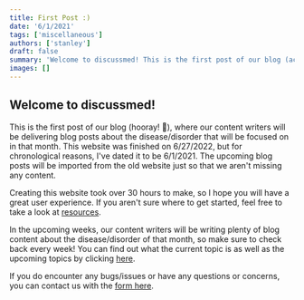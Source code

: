 ```yaml
---
title: First Post :)
date: '6/1/2021'
tags: ['miscellaneous']
authors: ['stanley']
draft: false
summary: 'Welcome to discussmed! This is the first post of our blog (actually created 6/27/2022), where our content writers will be delivering blog posts about the disease/disorder that will be focused on in that month.'
images: []
---
```


## Welcome to discussmed!

This is the first post of our blog (hooray! 🎉), where our content writers will be delivering blog posts about the disease/disorder that will be focused on in that month. This website was finished on 6/27/2022, but for chronological reasons, I've dated it to be 6/1/2021. The upcoming blog posts will be imported from the old website just so that we aren't missing any content.

Creating this website took over 30 hours to make, so I hope you will have a great user experience. If you aren't sure where to get started, feel free to take a look at <a href="/resources">resources</a>. 


In the upcoming weeks, our content writers will be writing plenty of blog content about the disease/disorder of that month, so make sure to check back every week! You can find out what the current topic is as well as the upcoming topics by clicking <a href="/#topics">here</a>.


If you do encounter any bugs/issues or have any questions or concerns, you can contact us with the <a href="/#contact">form here</a>.